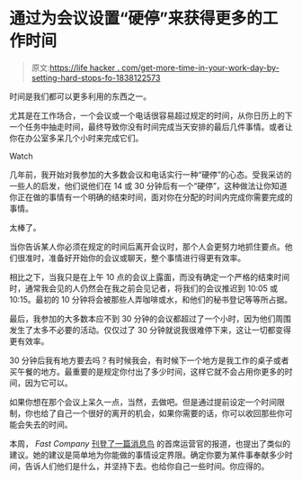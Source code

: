 # 通过为会议设置“硬停”来获得更多的工作时间

> 原文:[https://life hacker . com/get-more-time-in-your-work-day-by-setting-hard-stops-fo-1838122573](https://lifehacker.com/get-more-time-in-your-work-day-by-setting-hard-stops-fo-1838122573)

时间是我们都可以更多利用的东西之一。

尤其是在工作场合，一个会议或一个电话很容易超过规定的时间，从你日历上的下一个任务中抽走时间，最终导致你没有时间完成当天安排的最后几件事情。或者让你在办公室多呆几个小时来完成它们。

Watch

几年前，我开始对我参加的大多数会议和电话实行一种“硬停”的心态。受我采访的一些人的启发，他们说他们在 14 或 30 分钟后有一个“硬停”，这种做法让你知道你正在做的事情有一个明确的结束时间，面对你在分配的时间内完成你需要完成的事情。

太棒了。

当你告诉某人你必须在规定的时间后离开会议时，那个人会更努力地抓住要点。他们很准时，准备好开始你的会议或聊天，整个事情进行得更有效率。

相比之下，当我只是在上午 10 点的会议上露面，而没有确定一个严格的结束时间时，通常我会见的人仍然会在我之前会见记者，将我们的会议推迟到 10:05 或 10:15。最初的 10 分钟将会被那些人弄咖啡或水，和他们的秘书登记等等所占据。

最后，我参加的大多数本应不到 30 分钟的会议都超过了一个小时，因为他们周围发生了太多不必要的活动。仅仅过了 30 分钟就说我很难停下来，这让一切都变得更有效率。

30 分钟后我有地方要去吗？有时候我会，有时候下一个地方是我工作的桌子或者买午餐的地方。最重要的是规定你付出了多少时间，这样它就不会占用你更多的时间，因为它可以。

如果你想在那个会议上呆久一点，当然，去做吧。但是通过提前设定一个时间限制，你也给了自己一个很好的离开的机会，如果你需要的话，你可以收回那些你可能会失去的时间。

本周， *Fast Company* [刊登了一篇消息鸟](https://www.fastcompany.com/90403649/7-ways-to-gain-more-time-in-your-day) 的首席运营官的报道，也提出了类似的建议。她的建议是简单地为你能做的事情设定界限。确定你要为某件事奉献多少时间，告诉人们他们是什么，并坚持下去。也给你自己一些时间。你应得的。